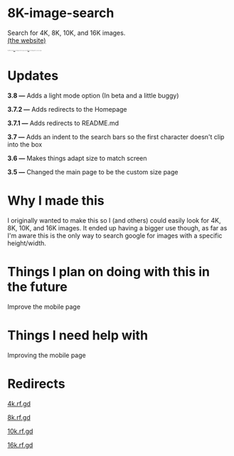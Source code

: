 # 8K-image-search
Search for 4K, 8K, 10K, and 16K images.
</br><a href="https://SoaringGecko.github.io/8K-image-search/">(the website)</a>
<p style="font-size:10%">I would like to thank <a href="https://stackoverflow.com/users/947271/lucas">Lucas</a> for helping me with the image search and <a href="https://stackoverflow.com/users/1171702/wazz">Wazz</a> for the helping with the custom size page.</p>

# Updates
<p><b>3.8 —</b> Adds a light mode option (In beta and a little buggy)</p>
<p><b>3.7.2 —</b> Adds redirects to the Homepage</p>
<p><b>3.7.1 —</b> Adds redirects to README.md</p>
<p><b>3.7 —</b> Adds an indent to the search bars so the first character doesn't clip into the box</p>
<p><b>3.6 —</b> Makes things adapt size to match screen</p>
<p><b>3.5 —</b> Changed the main page to be the custom size page</p>

# Why I made this
<p>I originally wanted to make this so I (and others) could easily look for 4K, 8K, 10K, and 16K images. It ended up having a bigger use though, as far as I'm aware this is the only way to search google for images with a specific height/width.</p>

# Things I plan on doing with this in the future
<p>Improve the mobile page</p>

# Things I need help with
<p>Improving the mobile page</p>

# Redirects
<p><a href="http://4k.rf.gd">4k.rf.gd</a></p>
<p><a href="http://8k.rf.gd">8k.rf.gd</a></p>
<p><a href="http://10k.rf.gd">10k.rf.gd</a></p>
<p><a href="http://16k.rf.gd">16k.rf.gd</a></p>
